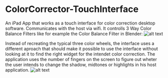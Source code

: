 ColorCorrector-TouchInterface
=============================

An iPad App that works as a touch interface for color correction desktop software. Communicates with the host via wifi. It controlls 3 Way Color Balance Filters like for example the Color Balance Filter in Blender:
![alt text](http://franziska-neumeister.de/img/github/colorBalanceNode.png "Blender Color Balance Node")

Instead of recreating the typical three color wheels, the interface uses a different aproach that should make it possible to use the interface without looking at it to find the right widget for the intendet color correction. The application uses the number of fingers on the screen to figure out wheter the user intends to change the shadow, midtones or highlights in his host application. 
![alt text](http://franziska-neumeister.de/img/github/colorBalanceNode.png "UI Design Mockup")

